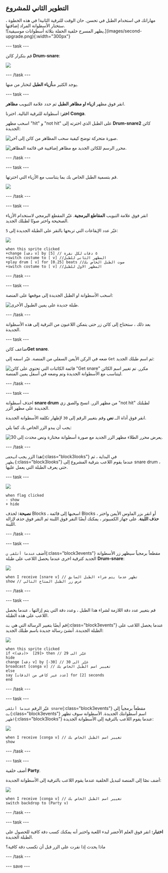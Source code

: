 ## التطوير الثاني للمشروع

<div style="display: flex; flex-wrap: wrap">
<div style="flex-basis: 200px; flex-grow: 1; margin-right: 15px;">
مهاراتك في استخدام الطبل في تحسن. حان الوقت للترقية الثانية! في هذه الخطوة ، ستختار الأسطوانة المراد إضافتها.
</div>
<div>
![يظهر المسرح خلفية الحفلة بثلاثة أسطوانات موسيقية.](images/second-upgrade.png){:width="300px"}
</div>
</div>

--- task ---

قم بتكرار كائن **Drum-snare**:

![](images/duplicate-snare-drum.png)

--- /task ---

يوجد الكثير من**أزياء الطبل** لتختار من منها.

--- task ---

انقر فوق مظهر **ازياء او مظاهر الطبل** ثم حدد علامة التبويب **مظاهر**.

**اختر:** أسطوانة للترقية التالية. اخترنا **Conga**.

اسحب مظهر "hit" و "not hit" على الطبل الذي اخترته إلى **Drum-snare2** كائن الجديدة:

![صورة متحركة توضح كيفية سحب المظاهر من كائن إلى آخر.](images/drag-costumes.gif)

![محرر الرسم للكائن الجديد مع مظاهر إضافيية في قائمة المظاهر.](images/drum-3-costumes.png)

--- /task ---

--- task ---

قم بتسمية الطبل الخاص بك بما يتناسب مع الأزياء التي اخترتها.

![](images/drum-3-named.png)

--- /task ---

--- task ---

انقر فوق علامة التبويب **المقاطع البرمجية**. غيّر المقطع البرمجي لاستخدام الأزياء الصحيحة واختر صوتًا لطبلك الجديد.

غيّر عدد الإيقاعات التي تربحها بالنقر على الطبلة الجديدة إلى `5`:

![](images/drum-3-icon.png)

```blocks3
when this sprite clicked
+change [دقة v] by [5] // ٥ دقات لكل نقرة
+switch costume to [ v] //المظهر الثاني للطبل
+play drum [ v] for [0.25] beats //صوت الطبل الخاص بك
+switch costume to [ v] //المظهر الاول للطبل
```

--- /task ---

--- task ---

اسحب الأسطوانة او الطبل الجديدة إلى موقعها على المنصة:

![طبلة جديدة على يمين الطبول الأخرى.](images/drum-3-positioned.png)

--- /task ---

بعد ذلك ، ستحتاج إلى كائن زر حتى يتمكن اللاعبون من الترقية إلى هذه الأسطوانة الجديدة.

--- task ---

ضاعف كائن**Get snare**.

ضعه في الركن الأيمن السفلي من المنصة. غيّر اسمه إلى `Get` ثم اسم طبلك الجديد:

![قائمة الكائنات التي تحتوي على كائن "Get snare" مكرر. تم تغيير اسم الكائن ليتناسب مع الأسطوانة الجديدة وتم وضعه في أسفل يمين المنصة.](images/get-drum-3.png)

--- /task ---

--- task ---

احذف أسطوانة **snare drum** من مظهر الزر. انسخ والصق زي "not hit" لطبلتك الجديدة على مظهر الزر.

انقر فوق أداة الــ **نص** وقم بتغيير الرقم إلى `30` لإظهار تكلفة الأسطوانة الجديدة.

يجب أن يبدو الزر الخاص بك كما يلي:

![يعرض محرر الطلاء مظهر الزر الجديد مع صورة أسطوانة مختارة ونص محدث إلى 30.](images/get-drum-copy.png)

--- /task ---


هذا الزر  يجب ان`يخفى`{:class="block3looks"} في البداية ، ثم `يظهر`{:class="block3looks"} عندما يقوم اللاعب بترقية المشروع إلى snare drum ، حتى يعرف الطبلة التي يعمل عليها.

--- task ---

![](images/get-drum-3-icon.png)

```blocks3
when flag clicked
- show
+ hide
```

**نصيحة:** لحذف Blocks ، اسحبها إلى قائمة Blocks ، أو انقر بزر الماوس الأيمن واختر **حذف اللبنة**. على جهاز الكمبيوتر ، يمكنك أيضًا النقر فوق اللبنة ثم النقر فوق <kbd>حذف</kbd> لإزالة اللبنة.

--- /task ---

--- task ---

أضف `عندما أتلقى ن`{:class="block3events"} مقطعاً برمجياً سيظهر زر الأسطوانة الجديد كترقية اخرى عندما يحصل اللاعب على طبلة **Drum-snare**:

![](images/get-drum-3-icon.png)

```blocks3
when I receive [snare v] // تظهر عدما يتم شراء الطبل السابق
show // عرض زر الطبل المتاح التالي
```

--- /task ---

--- task ---

قم بتغيير عدد دقة اللازمة لشراء هذا الطبل ، وعدد دقة التي يتم إزالتها ، عندما يحصل اللاعب على هذه الطبلة.

قم أيضًا بتغيير الرسالة التي هي `بث`{:class="block3events"} عندما يحصل اللاعب على الطبلة الجديدة. أنشئ رسالة جديدة باسم طبلك الجديد:

![](images/get-drum-3-icon.png)

```blocks3
when this sprite clicked
if <(دقة)>  [29]> then // غيّر الى 29
hide
change [دقة v] by [-30] // غيّر الى 30
broadcast [conga v] // تغيير اسم الطبل الخاص بك
else
say [عدد غير كافي من الدقات] for [2] seconds 
end
```

--- /task ---

--- task ---

غيّر الرقم `عندما أتلقى snare`{:class="block3events"} مقطعاً برمجياً إلى `بث`{:class="block3events"} اسم أسطوانتك الجديدة. الأسطوانة سوف تظهر `اظهر`{:class="block3looks"} عندما يقوم اللاعب بالترقية إلى الأسطوانة الجديدة:

![](images/drum-3-icon.png)

```blocks3
when I receive [conga v] // تغيير اسم الطبل الخاص بك
show
```

--- /task ---

--- task ---

أضف خلفية **Party**.

أضف نصًا إلى المنصة لتبديل الخلفية عندما يقوم اللاعب بالترقية إلى الأسطوانة الجديدة:

![](images/stage-icon.png)

```blocks3
when I receive [conga v] // تغيير اسم الطبل الخاص بك
switch backdrop to (Party v)
```

--- /task ---

--- task ---

**اختبار:** انقر فوق العلم الأخضر لبدء اللعبة واختبر أنه يمكنك كسب دقة كافية للحصول على الطبلة الجديدة.

ماذا يحدث إذا نقرت على الزر قبل أن تكسب دقة كافية؟

--- /task ---

--- save ---
